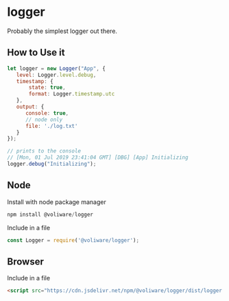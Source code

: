 # logger
Probably the simplest logger out there.

## How to Use it
```js
let logger = new Logger("App", {
   level: Logger.level.debug,
   timestamp: {
       state: true,
       format: Logger.timestamp.utc
   },
   output: {
      console: true,
      // node only
      file: './log.txt'
   }
});

// prints to the console
// [Mon, 01 Jul 2019 23:41:04 GMT] [DBG] [App] Initializing
logger.debug("Initializing"); 
```

## Node
Install with node package manager
```js
npm install @voliware/logger
```
Include in a file
```js
const Logger = require('@voliware/logger');
```

## Browser
Include in a file
```html
<script src="https://cdn.jsdelivr.net/npm/@voliware/logger/dist/logger.min.js"></script>
```
